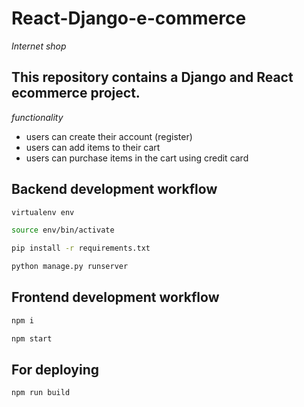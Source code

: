 # React-Django-e-commerce
 _Internet shop_


## This repository contains a Django and React ecommerce project.

_functionality_

- users can create their account (register) 
- users can add items to their cart
- users can purchase items in the cart using credit card

## Backend development workflow

```sh
virtualenv env

source env/bin/activate

pip install -r requirements.txt

python manage.py runserver
```

## Frontend development workflow

```sh
npm i

npm start
```

## For deploying

```sh
npm run build
```
